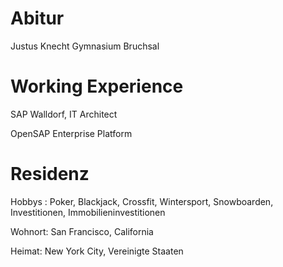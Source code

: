 # Abitur

Justus Knecht Gymnasium Bruchsal 

# Working Experience 

SAP Walldorf, IT Architect 

OpenSAP Enterprise Platform 


# Residenz 

Hobbys : Poker, Blackjack, Crossfit, Wintersport, Snowboarden, Investitionen, Immobilieninvestitionen 

Wohnort: San Francisco, California 

Heimat: New York City, Vereinigte Staaten
